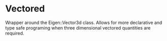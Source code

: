 # Vectored
Wrapper around the Eigen::Vector3d class. Allows for more declarative and type safe programing when three dimensional vectored quantities are required.
